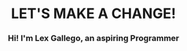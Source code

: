 <h1 align="center"> LET'S MAKE A CHANGE! </h1>
<h3 align="center"> Hi! I'm Lex Gallego, an aspiring Programmer  </h3>


